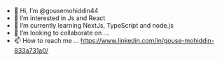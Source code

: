 - 👋 Hi, I’m @gousemohiddin44
- 👀 I’m interested in Js and React
- 🌱 I’m currently learning NextJs, TypeScript and node.js
- 💞️ I’m looking to collaborate on ...
- 📫 How to reach me ... https://www.linkedin.com/in/gouse-mohiddin-833a731a0/

<!---
gousemohiddin44/gousemohiddin44 is a ✨ special ✨ repository because its `README.md` (this file) appears on your GitHub profile.
You can click the Preview link to take a look at your changes.
--->
